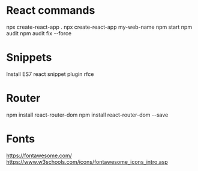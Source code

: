 # React commands
npx create-react-app .
npx create-react-app my-web-name
npm start
npm audit
npm audit fix --force

# Snippets
Install ES7 react snippet plugin
rfce

# Router
npm install react-router-dom
npm install react-router-dom --save

# Fonts
https://fontawesome.com/
https://www.w3schools.com/icons/fontawesome_icons_intro.asp
<link rel="stylesheet" href="https://cdnjs.cloudflare.com/ajax/libs/font-awesome/4.7.0/css/font-awesome.min.css">

